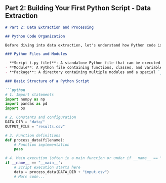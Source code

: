 ## Part 2: Building Your First Python Script - Data Extraction

```markdown
# Part 2: Data Extraction and Processing

## Python Code Organization

Before diving into data extraction, let's understand how Python code is typically organized.

### Python Files and Modules

- **Script (.py file)**: A standalone Python file that can be executed.
- **Module**: A Python file containing functions, classes, and variables that can be imported.
- **Package**: A directory containing multiple modules and a special `__init__.py` file.

### Basic Structure of a Python Script

```python
# 1. Import statements
import numpy as np
import pandas as pd
import os

# 2. Constants and configuration
DATA_DIR = "data/"
OUTPUT_FILE = "results.csv"

# 3. Function definitions
def process_data(filename):
    # Function implementation
    pass

# 4. Main execution (often in a main function or under if __name__ == "__main__":)
if __name__ == "__main__":
    # Script execution starts here
    data = process_data(DATA_DIR + "input.csv")
    # More code...
